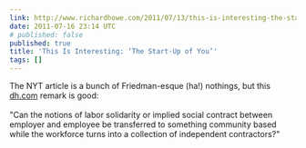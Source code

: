 ```yaml
---
link: http://www.richardhowe.com/2011/07/13/this-is-interesting-the-start-up-of-you/
date: 2011-07-16 23:14 UTC
# published: false
published: true
title: 'This Is Interesting: ‘The Start-Up of You’'
tags: []
---
```


The NYT article is a bunch of Friedman-esque (ha!) nothings, but this <a href="http://dh.com">dh.com</a> remark is good: <br><br>"Can the notions of labor solidarity or implied social contract between employer and employee be transferred to something community based while the workforce turns into a collection of independent contractors?"
